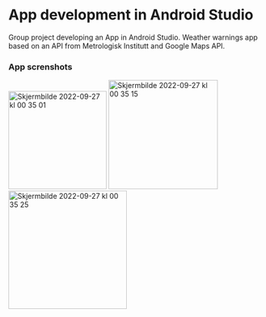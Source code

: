 # App development in Android Studio
Group project developing an App in Android Studio. Weather warnings app based on an API from Metrologisk Institutt and Google Maps API.
### App screnshots

<img width="194" alt="Skjermbilde 2022-09-27 kl  00 35 01" src="https://user-images.githubusercontent.com/112027911/192392605-3c3b8cd7-6512-4b97-b744-f95019e524d3.png">
<img width="216" alt="Skjermbilde 2022-09-27 kl  00 35 15" src="https://user-images.githubusercontent.com/112027911/192392641-ac52fc12-4e74-4a5c-863f-352f1648441b.png">
<img width="234" alt="Skjermbilde 2022-09-27 kl  00 35 25" src="https://user-images.githubusercontent.com/112027911/192392669-327afb0e-61f9-4898-9dd6-56ce2255ebcc.png">
